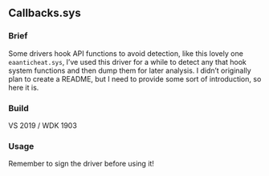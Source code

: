 ## Callbacks.sys

### Brief 
Some drivers hook API functions to avoid detection, like this lovely one `eaanticheat.sys`, I’ve used this driver for a while to detect any that hook system functions and then dump them for later analysis. I didn’t originally plan to create a README, but I need to provide some sort of introduction, so here it is.
### Build 
VS 2019 / WDK 1903 

### Usage 
Remember to sign the driver before using it!
